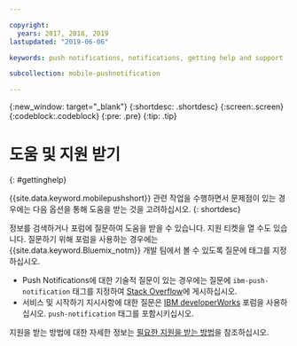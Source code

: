 ```yaml
---

copyright:
  years: 2017, 2018, 2019
lastupdated: "2019-06-06"

keywords: push notifications, notifications, getting help and support

subcollection: mobile-pushnotification

---
```


{:new_window: target="_blank"}
{:shortdesc: .shortdesc}
{:screen:.screen}
{:codeblock:.codeblock}
{:pre: .pre}
{:tip: .tip}

# 도움 및 지원 받기
{: #gettinghelp}

{{site.data.keyword.mobilepushshort}} 관련 작업을 수행하면서 문제점이 있는 경우에는 다음 옵션을 통해 도움을 받는 것을 고려하십시오.
{: shortdesc}

정보를 검색하거나 포럼에 질문하여 도움을 받을 수 있습니다. 지원 티켓을 열 수도 있습니다. 질문하기 위해 포럼을 사용하는 경우에는 {{site.data.keyword.Bluemix_notm}} 개발 팀에서 볼 수 있도록 질문에 태그를 지정하십시오.

  * Push Notifications에 대한 기술적 질문이 있는 경우에는 질문에 `ibm-push-notification` 태그를 지정하여 [Stack Overflow](https://stackoverflow.com/questions/tagged/ibm-mobile-services)에 게시하십시오.
  * 서비스 및 시작하기 지시사항에 대한 질문은 [IBM developerWorks](https://developer.ibm.com/answers/topics/bluemix-mobile-services/) 포럼을 사용하십시오. `push-notification` 태그를 포함시키십시오.

지원을 받는 방법에 대한 자세한 정보는 [필요한 지원을 받는 방법](https://cloud.ibm.com/docs/get-support?topic=get-support-getting-customer-support#getting-customer-support)을 참조하십시오.

